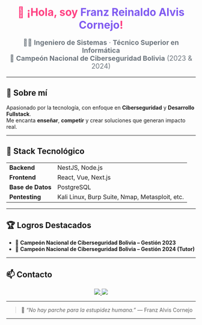 <div align="center">
  <h1 style="color:#ff4081; animation: fadeIn 2s ease-in-out;">👋 ¡Hola, soy <span style="color:#7f5af0;">Franz Reinaldo Alvis Cornejo</span>!</h1>

  <p style="color:#6c757d; font-size: 18px;">
    🧑‍💻 <b>Ingeniero de Sistemas</b> · <b>Técnico Superior en Informática</b> <br/>
    🥇 <b>Campeón Nacional de Ciberseguridad Bolivia</b> (2023 & 2024) <br/>
  </p>
</div>

---

## 🧠 Sobre mí

Apasionado por la tecnología, con enfoque en **Ciberseguridad** y **Desarrollo Fullstack**.  
Me encanta **enseñar**, **competir** y crear soluciones que generan impacto real.

---

## 🚀 Stack Tecnológico

<table>
  <tr>
    <td><b>Backend</b></td>
    <td>NestJS, Node.js</td>
  </tr>
  <tr>
    <td><b>Frontend</b></td>
    <td>React, Vue, Next.js</td>
  </tr>
  <tr>
    <td><b>Base de Datos</b></td>
    <td>PostgreSQL</td>
  </tr>
  <tr>
    <td><b>Pentesting</b></td>
    <td>Kali Linux, Burp Suite, Nmap, Metasploit, etc.</td>
  </tr>
</table>

---

## 🏆 Logros Destacados

- 🥇 <b>Campeón Nacional de Ciberseguridad Bolivia – Gestión 2023</b>  
- 🥇 <b>Campeón Nacional de Ciberseguridad Bolivia – Gestión 2024 (Tutor)</b> 

---

## 📫 Contacto

<p align="center">
  <a href="https://linkedin.com/in/franzalviscornejo">
    <img src="https://img.shields.io/badge/LinkedIn-Franz%20Alvis-0077B5?style=for-the-badge&logo=linkedin&logoColor=white" />
  </a>
  <a href="https://github.com/FranzAlvis">
    <img src="https://img.shields.io/badge/GitHub-Franz%20Alvis-181717?style=for-the-badge&logo=github&logoColor=white" />
  </a>
</p>

---

> 🧠 *“No hay parche para la estupidez humana.”* — Franz Alvis Cornejo

---

<!-- Puedes agregar una imagen tipo banner arriba o usar un generador de GitHub stats -->
